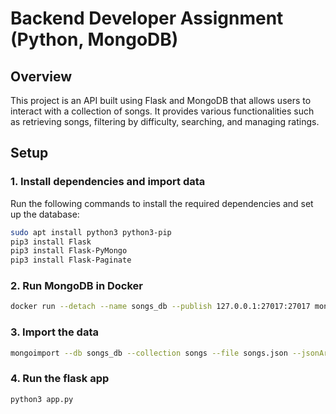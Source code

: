 # Backend Developer Assignment (Python, MongoDB)

## Overview

This project is an API built using Flask and MongoDB that allows users to interact with a collection of songs. It provides various functionalities such as retrieving songs, filtering by difficulty, searching, and managing ratings.

## Setup

### 1. Install dependencies and import data

Run the following commands to install the required dependencies and set up the database:

```bash
sudo apt install python3 python3-pip
pip3 install Flask
pip3 install Flask-PyMongo
pip3 install Flask-Paginate
```

### 2. Run MongoDB in Docker
```bash
docker run --detach --name songs_db --publish 127.0.0.1:27017:27017 mongo:4.4
```
### 3. Import the data
```bash
mongoimport --db songs_db --collection songs --file songs.json --jsonArray
```
### 4. Run the flask app
```bash
python3 app.py
```
